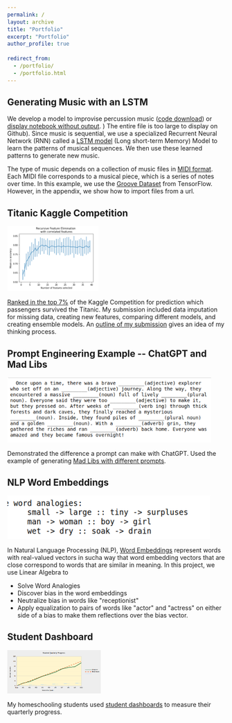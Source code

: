 ```yaml
---
permalink: /
layout: archive
title: "Portfolio"
excerpt: "Portfolio"
author_profile: true

redirect_from: 
  - /portfolio/
  - /portfolio.html
---
```


Generating Music with an LSTM
-----

We develop a model to improvise  percussion music ([code download](https://github.com/JennySteichen/JennySteichen.github.io/blob/master/_portfolio/ImprovisePercussionMusic.ipynb)) or [display notebook without output](https://github.com/JennySteichen/JennySteichen.github.io/blob/master/_portfolio/ImprovisePercussionMusicWithoutOutputs.ipynb). ) The entire file is too large to display on Github).  Since music is sequential, we use a specialized Recurrent Neural Network (RNN) called a [LSTM model](https://en.wikipedia.org/wiki/Long_short-term_memory) (Long short-term Memory) Model to learn the patterns of musical sequences.  We then use these learned patterns to generate new music. 

The type of music depends on a collection of music files in [MIDI format](https://en.wikipedia.org/wiki/MIDI).  Each MIDI file corresponds to a musical piece, which is a series of notes over time.  In this example, we use the [Groove Dataset]() from TensorFlow.  However, in the appendix, we show how to import files from a url.

Titanic Kaggle Competition
----

<img height="150" src="/images/titanic_feature_elimination.png">

[Ranked in the top 7%](https://www.kaggle.com/competitions/titanic/leaderboard) of the Kaggle Competition for prediction which passengers survived the Titanic.  My submission included data imputation for missing data, creating new features, comparing different models, and creating ensemble models.  An [outline of my submission](https://github.com/JennySteichen/JennySteichen.github.io/blob/master/_portfolio/TitanicPredictionNotebook.ipynb) gives an idea of my thinking process.

Prompt Engineering Example -- ChatGPT and Mad Libs
------

<img height="150" src="/images/MadLibGenerated.png">

Demonstrated the difference a prompt can make with ChatGPT.  Used the example of generating [Mad Libs with different prompts](https://github.com/JennySteichen/JennySteichen.github.io/blob/master/_portfolio/ChatGPT_MadLib_Generator.ipynb).

NLP Word Embeddings
------

<img height="100" src="/images/word_analogies.png">

In Natural Language Processing (NLP),  [Word Embeddings](https://github.com/JennySteichen/JennySteichen.github.io/blob/master/_portfolio/WordEmbeddings.ipynb) represent words with real-valued vectors in sucha way that word embedding vectors that are close correspond to words that are similar in meaning. In this project, we use Linear Algebra to 
- Solve Word Analogies
- Discover bias in the word embeddings
- Neutralize bias in words like "receptionist"
- Apply equalization to pairs of words like "actor" and "actress" on either side of a bias to make them reflections over the bias vector.

Student Dashboard
------

<img height="100" src="/images/student_dashboard.png">

My homeschooling students used [student dashboards](https://github.com/JennySteichen/JennySteichen.github.io/blob/master/_portfolio/Student%20Dashboard.xlsx) to measure their quarterly progress.

